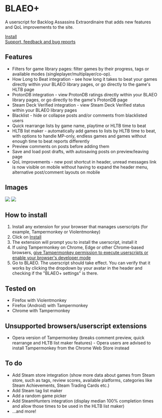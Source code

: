 # BLAEO+

A userscript for Backlog Assassins Extraordinaire that adds new features and QoL improvements to the site.

[Install](https://github.com/kubikill/blaeo-plus/releases/latest/download/blaeo-plus.user.js)  
[Support, feedback and bug reports](https://steamcommunity.com/groups/attackyourbacklog/discussions/1/7155698768546603592/)

## Features

- Filters for game library pages: filter games by their progress, tags or available modes (singleplayer/multiplayer/co-op).
- How Long to Beat integration - see how long it takes to beat your games directly within your BLAEO library pages, or go directly to the game's HLTB page
- ProtonDB integration - view ProtonDB ratings directly within your BLAEO library pages, or go directly to the game's ProtonDB page
- Steam Deck Verified integration - view Steam Deck Verified status within your BLAEO library pages
- Blacklist - hide or collapse posts and/or comments from blacklisted users
- Quick rearrange lists by game name, playtime or HLTB time to beat
- HLTB list maker - automatically add games to lists by HLTB time to beat, with options to handle MP-only, endless games and games without enough time to beat reports differently
- Preview comments on posts before adding them
- Save and load post drafts, with autosaving posts on preview/leaving page
- QoL improvements - new post shortcut in header, unread messages link is now visible on mobile without having to expand the header menu, alternative post/comment layouts on mobile

## Images

![](https://i.imgur.com/lTzxMaE.png)
![](https://i.imgur.com/OW9oIg5.png)

## How to install

1. Install any extension for your browser that manages userscripts (for example, Tampermonkey or Violentmonkey)
2. Click on [Install](https://github.com/kubikill/blaeo-plus/releases/latest/download/blaeo-plus.user.js)
3. The extension will prompt you to install the userscript, install it
4. If using Tampermonkey on Chrome, Edge or other Chrome-based browsers, [give Tampermonkey permission to execute userscripts or enable your browser's developer mode](https://www.tampermonkey.net/faq.php#Q209)
5. Go to BLAEO. The userscript should take effect. You can verify that it works by clicking the dropdown by your avatar in the header and checking if the "BLAEO+ settings" is there.

## Tested on

- Firefox with Violentmonkey
- Firefox (Android) with Tampermonkey
- Chrome with Tampermonkey

## Unsupported browsers/userscript extensions

- Opera version of Tampermonkey (breaks comment preview, quick rearrange and HLTB list maker features) - Opera users are advised to install Tampermonkey from the Chrome Web Store instead

## To do

- Add Steam store integration (show more data about games from Steam store, such as tags, review scores, available platforms, categories like Steam Achievements, Steam Trading Cards etc.)
- Add Steam tag list maker
- Add a random game picker
- Add SteamHunters integration (display median 100% completion times and allow those times to be used in the HLTB list maker)
- ...and more!

